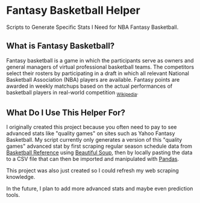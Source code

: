 # Fantasy Basketball Helper
Scripts to Generate Specific Stats I Need for NBA Fantasy Basketball.

## What is Fantasy Basketball?
Fantasy basketball is a game in which the participants serve as owners and general managers of virtual professional basketball teams. The competitors select their rosters by participating in a draft in which all relevant National Basketball Association (NBA) players are available. Fantasy points are awarded in weekly matchups based on the actual performances of basketball players in real-world competition <sub>[Wikipedia](https://en.wikipedia.org/wiki/Fantasy_basketball)</sub>.

## What Do I Use This Helper For?
I originally created this project because you often need to pay to see advanced stats like "quality games" on sites such as Yahoo Fantasy Basketball. My script currently only generates a version of this "quality games" advanced stat by first scraping regular season schedule data from [Basketball Reference](https://www.basketball-reference.com/]) using [Beautiful Soup](https://en.wikipedia.org/wiki/Beautiful_Soup_(HTML_parser)#:~:text=Beautiful%20Soup%20is%20a%20Python,is%20useful%20for%20web%20scraping.), then by locally pasting the data to a CSV file that can then be imported and manipulated with [Pandas](https://pandas.pydata.org/).

This project was also just created so I could refresh my web scraping knowledge.

In the future, I plan to add more advanced stats and maybe even prediction tools.
